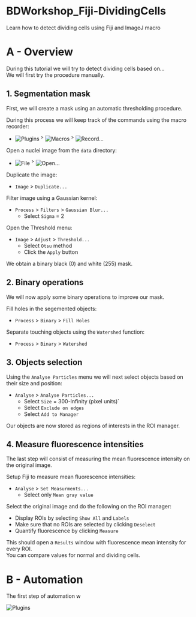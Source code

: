 # BDWorkshop_Fiji-DividingCells
Learn how to detect dividing cells using Fiji and ImageJ macro

# A - Overview

During this tutorial we will try to detect dividing cells based on...  
We will first try the procedure manually.

## 1. Segmentation mask

First, we will create a mask using an automatic thresholding procedure.  

During this process we will keep track of the commands using the macro recorder:  
<!-- - `Plugins` > `Macros` > `Record...` -->
- ![Plugins] <sup>></sup> ![Macros] <sup>></sup> ![Record...]

Open a nuclei image from the `data` directory:   
<!-- - `File` > `Open...` -->
- ![File] <sup>></sup> ![Open...]

Duplicate the image: 
- `Image` > `Duplicate...`

Filter image using a Gaussian kernel:   
- `Process` > `Filters` > `Gaussian Blur...`
    - Select `Sigma` = 2

Open the Threshold menu:  
- `Image` > `Adjust` > `Threshold...`
    - Select `Otsu` method
    - Click the `Apply` button

We obtain a binary black (0) and white (255) mask.

## 2. Binary operations

We will now apply some binary operations to improve our mask.

Fill holes in the segemented objects:
- `Process` > `Binary` > `Fill Holes`

Separate touching objects using the `Watershed` function:
- `Process` > `Binary` > `Watershed`

## 3. Objects selection

Using the `Analyse Particles` menu we will next select objects based on their size and position:  
- `Analyse` > `Analyse Particles...`
    - Select `Size` = 300-Infinity (pixel units)`  
    - Select `Exclude on edges`
    - Select `Add to Manager`

Our objects are now stored as regions of interests in the ROI manager. 

## 4. Measure fluorescence intensities

The last step will consist of measuring the mean fluorescence intensity on the original image.

Setup Fiji to measure mean fluorescence intensities:
- `Analyse` > `Set Measurments...`
    - Select only `Mean gray value` 

Select the original image and do the following on the ROI manager:
- Display ROIs by selecting `Show All` and `Labels`
- Make sure that no ROIs are selected by clicking `Deselect`
- Quantify fluorescence by clicking `Measure`

This should open a `Results` window with fluorescence mean intensity for every ROI.  
You can compare values for normal and dividing cells.

# B - Automation

The first step of automation w

![Plugins]

<!---------------------------------[ Buttons ]--------------------------------->
[Plugins]: https://img.shields.io/badge/Plugins-f0f0f0?style=plastic
[Macros]: https://img.shields.io/badge/Macros-f0f0f0?style=plastic
[Record...]: https://img.shields.io/badge/Record...-f0f0f0?style=plastic
[File]: https://img.shields.io/badge/File-f0f0f0?style=plastic
[Open...]: https://img.shields.io/badge/Open...-f0f0f0?style=plastic
